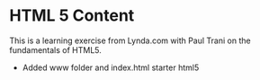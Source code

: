 # HTML 5 Content

This is a learning exercise from Lynda.com with Paul Trani on the fundamentals of HTML5.

* Added www folder and index.html starter html5

